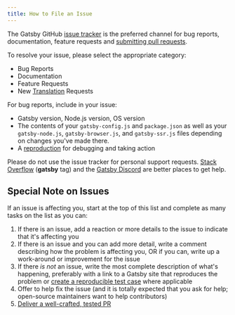 ```yaml
---
title: How to File an Issue
---
```


The Gatsby GitHub [issue tracker](https://github.com/gatsbyjs/gatsby/issues) is the preferred channel for bug reports, documentation, feature requests and [submitting pull requests](/contributing/how-to-open-a-pull-request/).

To resolve your issue, please select the appropriate category:

- Bug Reports
- Documentation
- Feature Requests
- New [Translation](/contributing/translation#creating-a-new-translation) Requests

For bug reports, include in your issue:

- Gatsby version, Node.js version, OS version
- The contents of your `gatsby-config.js` and `package.json` as well as your `gatsby-node.js`, `gatsby-browser.js`, and `gatsby-ssr.js` files depending on changes you've made there.
- A [reproduction](/contributing/how-to-make-a-reproducible-test-case/) for debugging and taking action

Please do not use the issue tracker for personal support requests. [Stack Overflow](https://stackoverflow.com/questions/ask?tags=gatsby) (**gatsby** tag) and the [Gatsby Discord](https://gatsby.dev/discord) are better places to get help.

## Special Note on Issues

If an issue is affecting you, start at the top of this list and complete as many tasks on the list as you can:

1. If there is an issue, add a reaction or more details to the issue to indicate that it's affecting you
2. If there is an issue and you can add more detail, write a comment describing how the problem is affecting you, OR if you can, write up a work-around or improvement for the issue
3. If there _is not_ an issue, write the most complete description of what's happening, preferably with a link to a Gatsby site that reproduces the problem or [create a reproducible test case](/contributing/how-to-make-a-reproducible-test-case/) where applicable
4. Offer to help fix the issue (and it is totally expected that you ask for help; open-source maintainers want to help contributors)
5. [Deliver a well-crafted, tested PR](/contributing/how-to-open-a-pull-request/)
